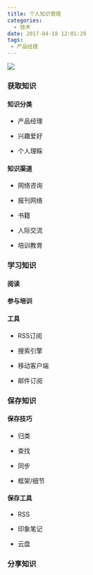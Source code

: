 ```yaml
---
title: 个人知识管理
categories:
  - 技术
date: 2017-04-18 12:01:29
tags:
 - 产品经理
---
```


![](https://ww2.sinaimg.cn/large/006tKfTcgy1feqp7pkbnnj30hm0ml0v8.jpg)

### 获取知识

#### 知识分类

- 产品经理

- 兴趣爱好

- 个人理睬

#### 知识渠道

- 网络咨询

- 报刊网络

- 书籍

- 人际交流

- 培训教育

### 学习知识

#### 阅读

#### 参与培训

#### 工具

- RSS订阅

- 搜索引擎

- 移动客户端

- 邮件订阅

### 保存知识

#### 保存技巧

- 归类

- 查找

- 同步

- 框架/细节

#### 保存工具

- RSS

- 印象笔记

- 云盘

### 分享知识
